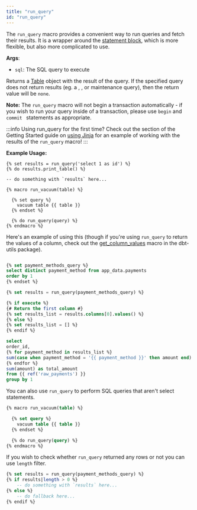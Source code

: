 ```yaml
---
title: "run_query"
id: "run_query"
---
```


The `run_query` macro provides a convenient way to run queries and fetch their results. It is a wrapper around the [statement block](statement-blocks), which is more flexible, but also more complicated to use.

__Args__:
 * `sql`: The SQL query to execute

Returns a [Table](https://agate.readthedocs.io/page/api/table.html) object with the result of the query. If the specified query does not return results (eg. a <Term id="ddl" />, <Term id="dml" />, or maintenance query), then the return value will be `none`.

**Note:** The `run_query` macro will not begin a transaction automatically - if you wish to run your query inside of a transaction, please use `begin` and `commit ` statements as appropriate.

:::info Using run_query for the first time?
Check out the section of the Getting Started guide on [using Jinja](/docs/get-started/learning-more/using-jinja#dynamically-retrieve-the-list-of-payment-methods) for an example of working with the results of the `run_query` macro!
:::

**Example Usage:**

<File name='models/my_model.sql'>

```jinja2
{% set results = run_query('select 1 as id') %}
{% do results.print_table() %}

-- do something with `results` here...
```

</File>



<File name='macros/run_grants.sql'>

```jinja2
{% macro run_vacuum(table) %}

  {% set query %}
    vacuum table {{ table }}
  {% endset %}

  {% do run_query(query) %}
{% endmacro %}
```

</File>

Here's an example of using this (though if you're using `run_query` to return the values of a column, check out the [get_column_values](https://github.com/dbt-labs/dbt-utils#get_column_values-source) macro in the dbt-utils package).

<File name='models/my_model.sql'>

```sql

{% set payment_methods_query %}
select distinct payment_method from app_data.payments
order by 1
{% endset %}

{% set results = run_query(payment_methods_query) %}

{% if execute %}
{# Return the first column #}
{% set results_list = results.columns[0].values() %}
{% else %}
{% set results_list = [] %}
{% endif %}

select
order_id,
{% for payment_method in results_list %}
sum(case when payment_method = '{{ payment_method }}' then amount end) as {{ payment_method }}_amount,
{% endfor %}
sum(amount) as total_amount
from {{ ref('raw_payments') }}
group by 1

```
</File>


You can also use `run_query` to perform SQL queries that aren't select statements.

<File name='macros/run_vacuum.sql'>

```sql
{% macro run_vacuum(table) %}

  {% set query %}
    vacuum table {{ table }}
  {% endset %}

  {% do run_query(query) %}
{% endmacro %}
```

</File>


If you wish to check whether `run_query` returned any rows or not you can use `length` filter. 

```sql
{% set results = run_query(payment_methods_query) %}
{% if results|length > 0 %}
  	-- do something with `results` here...
{% else %}
    -- do fallback here...
{% endif %}
```
